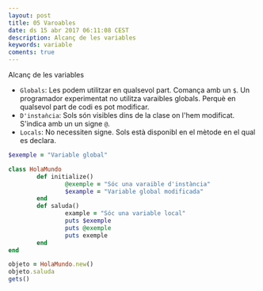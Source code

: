 ```yaml
---
layout: post
title: 05 Varoables
date: ds 15 abr 2017 06:11:08 CEST 
description: Alcanç de les variables 
keywords: variable
coments: true
---
```


Alcanç de les variables

- `Globals`: Les podem utilitzar en qualsevol part. Comança amb un `$`. Un programador experimentat no utilitza varaibles globals. Perquè en qualsevol part de codi es pot modificar.
- `D'instaǹcia`: Sols són visibles dins de la clase on l'hem modificat. S'indica amb un un signe `@`.
- `Locals`: No necessiten signe. Sols està disponibl en el mètode en el qual es declara.

```ruby
$exemple = "Variable global"

class HolaMundo
        def initialize()
                @exemple = "Sóc una varaible d'instància"
                $example = "Variable global modificada"
        end
        def saluda()
                example = "Sóc una variable local"
                puts $exemple
                puts @exemple
                puts exemple
        end
end

objeto = HolaMundo.new()
objeto.saluda
gets()
```

